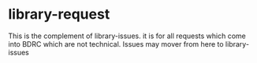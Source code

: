 # library-request
This is the complement of library-issues. it is for all requests which come into BDRC which are not technical. Issues may mover from here to library-issues
